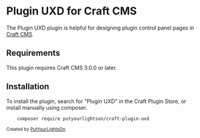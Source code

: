 # Plugin UXD for Craft CMS

The Plugin UXD plugin is helpful for designing plugin control panel pages in [Craft CMS](https://craftcms.com/).

## Requirements

This plugin requires Craft CMS 3.0.0 or later.

## Installation

To install the plugin, search for "Plugin UXD" in the Craft Plugin Store, or install manually using composer.

        composer require putyourlightson/craft-plugin-uxd

<small>Created by [PutYourLightsOn](https://www.putyourlightson.net/).</small>
